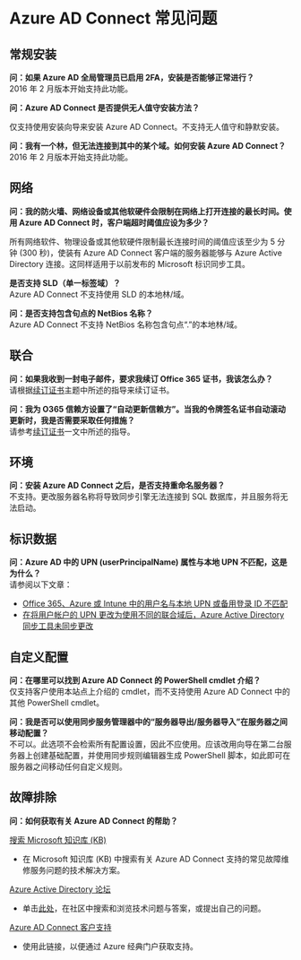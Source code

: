 <properties 
	pageTitle="Azure AD Connect：常见问题 | Azure"
	description="此页包含有关 Azure AD Connect 的常见问题。" 
	services="active-directory" 
	documentationCenter="" 
	authors="billmath" 
	manager="stevenpo" 
	editor="curtand"/>

<tags 
	ms.service="active-directory" 
	ms.date="05/12/2016"
	wacn.date="06/14/2016"/>

# Azure AD Connect 常见问题

## 常规安装
**问：如果 Azure AD 全局管理员已启用 2FA，安装是否能够正常进行？**  
2016 年 2 月版本开始支持此功能。

**问：Azure AD Connect 是否提供无人值守安装方法？**

仅支持使用安装向导来安装 Azure AD Connect。不支持无人值守和静默安装。

**问：我有一个林，但无法连接到其中的某个域。如何安装 Azure AD Connect？**  
2016 年 2 月版本开始支持此功能。

## 网络
**问：我的防火墙、网络设备或其他软硬件会限制在网络上打开连接的最长时间。使用 Azure AD Connect 时，客户端超时阈值应设为多少？**

所有网络软件、物理设备或其他软硬件限制最长连接时间的阈值应该至少为 5 分钟 (300 秒)，使装有 Azure AD Connect 客户端的服务器能够与 Azure Active Directory 连接。这同样适用于以前发布的 Microsoft 标识同步工具。

**是否支持 SLD（单一标签域）？**  
Azure AD Connect 不支持使用 SLD 的本地林/域。

**问：是否支持包含句点的 NetBios 名称？**  
Azure AD Connect 不支持 NetBios 名称包含句点“.”的本地林/域。

## 联合
**问：如果我收到一封电子邮件，要求我续订 Office 365 证书，我该怎么办？**  
请根据[续订证书](/documentation/articles/active-directory-aadconnect-o365-certs)主题中所述的指导来续订证书。

**问：我为 O365 信赖方设置了“自动更新信赖方”。当我的令牌签名证书自动滚动更新时，我是否需要采取任何措施？**  
请参考[续订证书](/documentation/articles/active-directory-aadconnect-o365-certs)一文中所述的指导。

## 环境
**问：安装 Azure AD Connect 之后，是否支持重命名服务器？**  
不支持。更改服务器名称将导致同步引擎无法连接到 SQL 数据库，并且服务将无法启动。

## 标识数据
**问：Azure AD 中的 UPN (userPrincipalName) 属性与本地 UPN 不匹配，这是为什么？**  
请参阅以下文章：

- [Office 365、Azure 或 Intune 中的用户名与本地 UPN 或备用登录 ID 不匹配](https://support.microsoft.com/en-us/kb/2523192)
- [在将用户帐户的 UPN 更改为使用不同的联合域后，Azure Active Directory 同步工具未同步更改](https://support.microsoft.com/en-us/kb/2669550)

## 自定义配置
**问：在哪里可以找到 Azure AD Connect 的 PowerShell cmdlet 介绍？**  
仅支持客户使用本站点上介绍的 cmdlet，而不支持使用 Azure AD Connect 中的其他 PowerShell cmdlet。

**问：我是否可以使用同步服务管理器中的“服务器导出/服务器导入”在服务器之间移动配置？**  
不可以。此选项不会检索所有配置设置，因此不应使用。应该改用向导在第二台服务器上创建基础配置，并使用同步规则编辑器生成 PowerShell 脚本，如此即可在服务器之间移动任何自定义规则。

## 故障排除

**问：如何获取有关 Azure AD Connect 的帮助？**

[搜索 Microsoft 知识库 (KB)](https://www.microsoft.com/zh-cn/Search/result.aspx?q=azure%20active%20directory%20connect&form=mssupport)

- 在 Microsoft 知识库 (KB) 中搜索有关 Azure AD Connect 支持的常见故障维修服务问题的技术解决方案。

[Azure Active Directory 论坛](https://social.msdn.microsoft.com/Forums/azure/zh-cn/home?forum=WindowsAzureAD)

- 单击[此处](https://social.msdn.microsoft.com/Forums/azure/zh-cn/newthread?category=windowsazureplatform&forum=WindowsAzureAD&prof=required)，在社区中搜索和浏览技术问题与答案，或提出自己的问题。


[Azure AD Connect 客户支持](https://manage.windowsazure.cn/?getsupport=true)

- 使用此链接，以便通过 Azure 经典门户获取支持。 

<!---HONumber=Mooncake_0606_2016-->